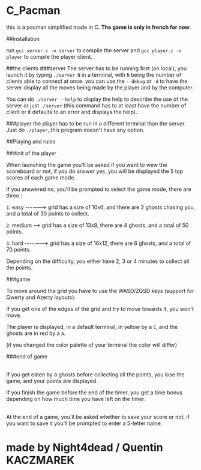 # C_Pacman

this is a pacman simplified made in C. <b>The game is only in french for now</b>.

##installation

run `gcc server.c -o server` to compile the server 
and `gcc player.c -o player` to compile the player client.


##the clients
###server
The server has to be running first (on local), you launch it by typing `./server N` 
in a terminal, with `N` being the number of clients able to connect at once.
you can use the `--debug` or `-d` to have the server display all the moves being made by the player
and by the computer.

You can do `./server --help` to display the help to describe the use of the server
or just `./server` (this command has to at least have the number 
of client or it defaults to an error and displays the help).

###player
the player has to be run in a different terminal than the server. Just do `./player`,
this program doesn't have any option.

##Playing and rules

###init of the player

When launching the game you'll be asked if you want to view the scoreboard or not,
if you do answer yes, you will be displayed the 5 top scores of each game mode.

If you answered no, you'll be prompted to select the game mode, there are three : 

`1`: easy ------> grid has a size of 10x6, and there are 2 ghosts chasing you, and a total of 30 points to collect.

`2`: medium --> grid has a size of 13x9, there are 4 ghosts, and a total of 50 points.

`3`: hard -------> grid has a size of 16x12, there are 6 ghosts, and a total of 70 points.

Depending on the difficulty, you either have 2, 3 or 4 minutes to collect all the points.

###game 

To move around the grid you have to use the WASD/ZQSD keys (support for Qwerty and Azerty layouts).

If you get one of the edges of the grid and try to move towards it, you won't move.

The player is displayed, in a default terminal, in yellow by a `C`, and the ghosts are in red by a `A`. 

(if you changed the color palette of your terminal the color will differ)


###end of game

<br>
If you get eaten by a ghosts before collecting all the points, you lose the game, and your points are displayed.

If you finish the game before the end of the timer, you get a time bonus depending on how much time you have left on the timer.

<br>
At the end of a game, you'll be asked whether to save your score or not, if you want to save it you'll be prompted to enter a 5-letter name.

# made by Night4dead / Quentin KACZMAREK

